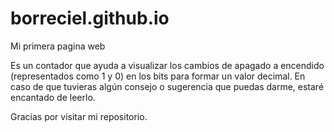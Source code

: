 # borreciel.github.io
Mi primera pagina web

Es un contador que ayuda a visualizar los cambios de apagado a encendido (representados como 1 y 0) en los bits para formar un valor decimal.
En caso de que tuvieras algún consejo o sugerencia que puedas darme, estaré encantado de leerlo.

Gracias por visitar mi repositorio.
